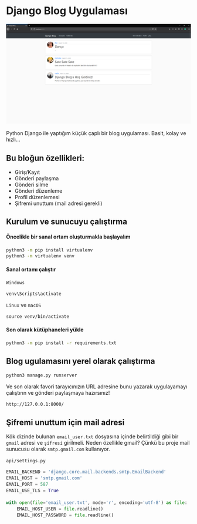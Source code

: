 # Django Blog Uygulaması

![intro](media/intro.png)

Python Django ile yaptığım küçük çaplı bir blog uygulaması. Basit, kolay ve hızlı...

## Bu bloğun özellikleri:
- Giriş/Kayıt
- Gönderi paylaşma
- Gönderi silme
- Gönderi düzenleme
- Profil düzenlemesi
- Şifremi unuttum (mail adresi gerekli)

## Kurulum ve sunucuyu çalıştırma

#### Öncelikle bir sanal ortam oluşturmakla başlayalım
```bash
python3 -m pip install virtualenv
python3 -m virtualenv venv
```

#### Sanal ortamı çalıştır
`Windows`
```bash
venv\Scripts\activate
```
`Linux` ve `macOS`
```
source venv/bin/activate
```

#### Son olarak kütüphaneleri yükle
```bash
python3 -m pip install -r requirements.txt
```


## Blog ugulamasını yerel olarak çalıştırma
```bash
python3 manage.py runserver
```

Ve son olarak favori tarayıcınızın URL adresine bunu yazarak uygulayamayı çalıştırın ve gönderi paylaşmaya hazırsınız!
```
http://127.0.0.1:8000/
```

## Şifremi unuttum için mail adresi
Kök dizinde bulunan `email_user.txt` dosyasına içinde belirtildiği gibi bir `gmail` adresi ve `şifresi` girilmeli. Neden özellikle gmail? Çünkü bu proje mail sunucusu olarak `smtp.gmail.com` kullanıyor.

`api/settings.py`
```python
EMAIL_BACKEND = 'django.core.mail.backends.smtp.EmailBackend'
EMAIL_HOST = 'smtp.gmail.com'
EMAIL_PORT = 587
EMAIL_USE_TLS = True

with open(file='email_user.txt', mode='r', encoding='utf-8') as file:
    EMAIL_HOST_USER = file.readline()
    EMAIL_HOST_PASSWORD = file.readline()
```
